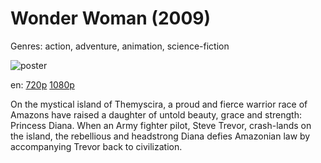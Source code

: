 # Wonder Woman (2009)

Genres: action, adventure, animation, science-fiction

![poster](http://image.tmdb.org/t/p/w500/r0YlQIDuWBX0cgkoWIFtPHcgg66.jpg)

en:
  [720p](magnet:?xt=urn:btih:900BAE6FD49DCEB155BAD49B3307DDCA691A03E1&tr=udp://glotorrents.pw:6969/announce&tr=udp://tracker.opentrackr.org:1337/announce&tr=udp://torrent.gresille.org:80/announce&tr=udp://tracker.openbittorrent.com:80&tr=udp://tracker.coppersurfer.tk:6969&tr=udp://tracker.leechers-paradise.org:6969&tr=udp://p4p.arenabg.ch:1337&tr=udp://tracker.internetwarriors.net:1337)
  [1080p](magnet:?xt=urn:btih:F2E46D1A8EAFD1DBFCFF62736A7C10FD3D9BDED7&tr=udp://glotorrents.pw:6969/announce&tr=udp://tracker.opentrackr.org:1337/announce&tr=udp://torrent.gresille.org:80/announce&tr=udp://tracker.openbittorrent.com:80&tr=udp://tracker.coppersurfer.tk:6969&tr=udp://tracker.leechers-paradise.org:6969&tr=udp://p4p.arenabg.ch:1337&tr=udp://tracker.internetwarriors.net:1337)
  


On the mystical island of Themyscira, a proud and fierce warrior race of Amazons have raised a daughter of untold beauty, grace and strength: Princess Diana. When an Army fighter pilot, Steve Trevor, crash-lands on the island, the rebellious and headstrong Diana defies Amazonian law by accompanying Trevor back to civilization.